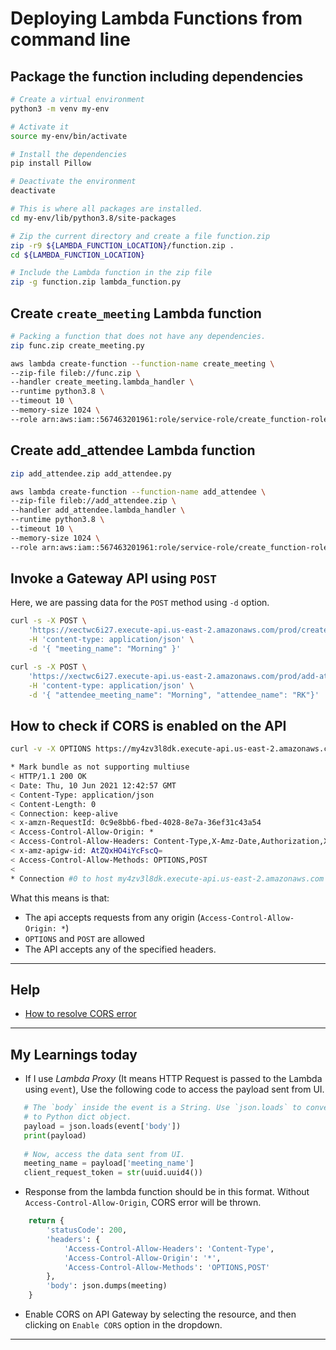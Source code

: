 # Deploying Lambda Functions from command line
## Package the function including dependencies
```sh
# Create a virtual environment
python3 -m venv my-env

# Activate it
source my-env/bin/activate

# Install the dependencies
pip install Pillow

# Deactivate the environment
deactivate

# This is where all packages are installed.
cd my-env/lib/python3.8/site-packages

# Zip the current directory and create a file function.zip
zip -r9 ${LAMBDA_FUNCTION_LOCATION}/function.zip .
cd ${LAMBDA_FUNCTION_LOCATION}

# Include the Lambda function in the zip file
zip -g function.zip lambda_function.py 
```

## Create `create_meeting` Lambda function
```sh
# Packing a function that does not have any dependencies.
zip func.zip create_meeting.py

aws lambda create-function --function-name create_meeting \
--zip-file fileb://func.zip \
--handler create_meeting.lambda_handler \
--runtime python3.8 \
--timeout 10 \
--memory-size 1024 \
--role arn:aws:iam::567463201961:role/service-role/create_function-role-p9tqvqrp
```

## Create add_attendee Lambda function
```sh
zip add_attendee.zip add_attendee.py

aws lambda create-function --function-name add_attendee \
--zip-file fileb://add_attendee.zip \
--handler add_attendee.lambda_handler \
--runtime python3.8 \
--timeout 10 \
--memory-size 1024 \
--role arn:aws:iam::567463201961:role/service-role/create_function-role-p9tqvqrp
```

## Invoke a Gateway API using `POST`
Here, we are passing data for the `POST` method using `-d` option.

```sh
curl -s -X POST \
	'https://xectwc6i27.execute-api.us-east-2.amazonaws.com/prod/create-meeting' \
	-H 'content-type: application/json' \
	-d '{ "meeting_name": "Morning" }'

curl -s -X POST \
	'https://xectwc6i27.execute-api.us-east-2.amazonaws.com/prod/add-attendee' \
	-H 'content-type: application/json' \
	-d '{ "attendee_meeting_name": "Morning", "attendee_name": "RK"}'
```

## How to check if CORS is enabled on the API
```sh
curl -v -X OPTIONS https://my4zv3l8dk.execute-api.us-east-2.amazonaws.com/prod/create-meeting
```
```sh
* Mark bundle as not supporting multiuse
< HTTP/1.1 200 OK
< Date: Thu, 10 Jun 2021 12:42:57 GMT
< Content-Type: application/json
< Content-Length: 0
< Connection: keep-alive
< x-amzn-RequestId: 0c9e8bb6-fbed-4028-8e7a-36ef31c43a54
< Access-Control-Allow-Origin: *
< Access-Control-Allow-Headers: Content-Type,X-Amz-Date,Authorization,X-Api-Key,X-Amz-Security-Token
< x-amz-apigw-id: AtZQxHO4iYcFscQ=
< Access-Control-Allow-Methods: OPTIONS,POST
< 
* Connection #0 to host my4zv3l8dk.execute-api.us-east-2.amazonaws.com left intact
```

What this means is that:
- The api accepts requests from any origin (`Access-Control-Allow-Origin: *`)
- `OPTIONS` and `POST` are allowed
- The API accepts any of the specified headers.
****
## Help
- [How to resolve CORS error](https://stackoverflow.com/questions/35190615/api-gateway-cors-no-access-control-allow-origin-header)
****
## My Learnings today
- If I use *Lambda Proxy* (It means HTTP Request is passed to the Lambda using `event`), Use the following code to access the payload sent from UI.

```python
   # The `body` inside the event is a String. Use `json.loads` to convert the string
   # to Python dict object.
   payload = json.loads(event['body'])
   print(payload)
   
   # Now, access the data sent from UI.
   meeting_name = payload['meeting_name']
   client_request_token = str(uuid.uuid4())
```

- Response from the lambda function should be in this format. Without `Access-Control-Allow-Origin`, CORS error will be thrown.
```python
    return {
        'statusCode': 200,
        'headers': {
            'Access-Control-Allow-Headers': 'Content-Type',
            'Access-Control-Allow-Origin': '*',
            'Access-Control-Allow-Methods': 'OPTIONS,POST'
        },
        'body': json.dumps(meeting)
    }
```

- Enable CORS on API Gateway by selecting the resource, and then clicking on `Enable CORS` option in the dropdown.
****
